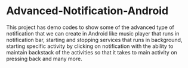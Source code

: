 # Advanced-Notification-Android
This project has demo codes to show some of the advanced type of notification that we can create in Android like music player that runs in notification bar, starting and stopping services that runs in background, starting specific activity by clicking on notification with the ability to maintain backstack of the activities so that it takes to main activity on pressing back and many more.

